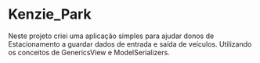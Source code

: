 # Kenzie_Park
Neste projeto criei uma aplicação simples para ajudar donos de Estacionamento a guardar dados de entrada e saída de veículos. Utilizando os conceitos de GenericsView e ModelSerializers. 
